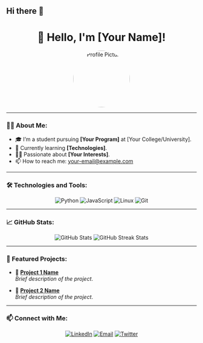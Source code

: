 ## Hi there 👋

<h1 align="center">👋 Hello, I'm [Your Name]!</h1>

<p align="center">
  <img src="your-profile-picture-url" alt="Profile Picture" width="150" style="border-radius:50%"/>
</p>

---

### 🙋‍♂️ About Me:
- 🎓 I’m a student pursuing **[Your Program]** at [Your College/University].
- 🌱 Currently learning **[Technologies]**.
- 👨‍💻 Passionate about **[Your Interests]**.
- 📫 How to reach me: [your-email@example.com](mailto:your-email@example.com)

---

### 🛠️ Technologies and Tools:
<p align="center">
  <img src="https://img.shields.io/badge/Python-3776AB?style=for-the-badge&logo=python&logoColor=white" alt="Python" />
  <img src="https://img.shields.io/badge/JavaScript-F7DF1E?style=for-the-badge&logo=javascript&logoColor=black" alt="JavaScript" />
  <img src="https://img.shields.io/badge/Linux-FCC624?style=for-the-badge&logo=linux&logoColor=black" alt="Linux" />
  <img src="https://img.shields.io/badge/Git-F05032?style=for-the-badge&logo=git&logoColor=white" alt="Git" />
  <!-- Add more badges for your skills -->
</p>

---

### 📈 GitHub Stats:
<p align="center">
  <img src="https://github-readme-stats.vercel.app/api?username=your-github-username&show_icons=true&theme=radical" alt="GitHub Stats" />
  <img src="https://github-readme-streak-stats.herokuapp.com/?user=your-github-username&theme=radical" alt="GitHub Streak Stats" />
</p>

---

### 🌟 Featured Projects:
- 🚀 **[Project 1 Name](https://github.com/your-repo-link)**  
  _Brief description of the project_.
  
- 🔧 **[Project 2 Name](https://github.com/your-repo-link)**  
  _Brief description of the project_.

---

### 📫 Connect with Me:
<p align="center">
  <a href="https://linkedin.com/in/your-linkedin-profile"><img src="https://img.shields.io/badge/LinkedIn-0077B5?style=for-the-badge&logo=linkedin&logoColor=white" alt="LinkedIn"></a>
  <a href="mailto:your-email@example.com"><img src="https://img.shields.io/badge/Email-D14836?style=for-the-badge&logo=gmail&logoColor=white" alt="Email"></a>
  <a href="https://twitter.com/your-twitter-handle"><img src="https://img.shields.io/badge/Twitter-1DA1F2?style=for-the-badge&logo=twitter&logoColor=white" alt="Twitter"></a>
</p>

